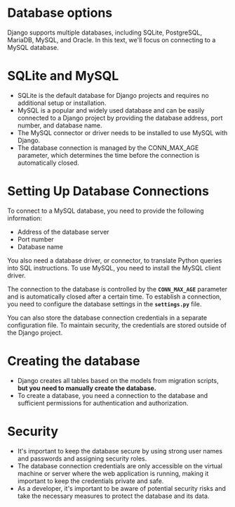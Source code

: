 # Database options

Django supports multiple databases, including SQLite, PostgreSQL, MariaDB, MySQL, and Oracle. In this text, we'll focus on connecting to a MySQL database.

# SQLite and MySQL

- SQLite is the default database for Django projects and requires no additional setup or installation.
- MySQL is a popular and widely used database and can be easily connected to a Django project by providing the database address, port number, and database name.
- The MySQL connector or driver needs to be installed to use MySQL with Django.
- The database connection is managed by the CONN_MAX_AGE parameter, which determines the time before the connection is automatically closed.

# ****Setting Up Database Connections****

To connect to a MySQL database, you need to provide the following information:

- Address of the database server
- Port number
- Database name

You also need a database driver, or connector, to translate Python queries into SQL instructions. To use MySQL, you need to install the MySQL client driver.

The connection to the database is controlled by the **`CONN_MAX_AGE`** parameter and is automatically closed after a certain time. To establish a connection, you need to configure the database settings in the **`settings.py`** file.

You can also store the database connection credentials in a separate configuration file. To maintain security, the credentials are stored outside of the Django project.

# Creating the database

- Django creates all tables based on the models from migration scripts, **but you need to manually create the database.**
- To create a database, you need a connection to the database and sufficient permissions for authentication and authorization.

# Security

- It's important to keep the database secure by using strong user names and passwords and assigning security roles.
- The database connection credentials are only accessible on the virtual machine or server where the web application is running, making it important to keep the credentials private and safe.
- As a developer, it's important to be aware of potential security risks and take the necessary measures to protect the database and its data.